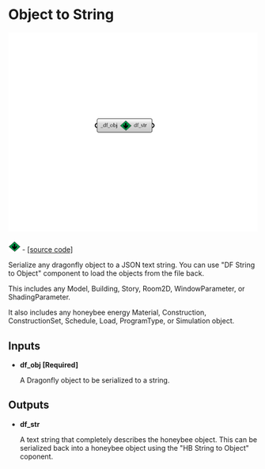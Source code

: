 # Object to String

![](../../.gitbook/assets/Object_to_String.png)

![](../../.gitbook/assets/Object_to_String%20%281%29.png) - [\[source code\]](https://github.com/ladybug-tools/dragonfly-grasshopper/blob/master/dragonfly_grasshopper/src//DF%20Object%20to%20String.py)

Serialize any dragonfly object to a JSON text string. You can use "DF String to Object" component to load the objects from the file back.

This includes any Model, Building, Story, Room2D, WindowParameter, or ShadingParameter.

It also includes any honeybee energy Material, Construction, ConstructionSet, Schedule, Load, ProgramType, or Simulation object.

## Inputs

* **df\_obj \[Required\]**

  A Dragonfly object to be serialized to a string. 

## Outputs

* **df\_str**

  A text string that completely describes the honeybee object. This can be serialized back into a honeybee object using the "HB String to Object" coponent. 


